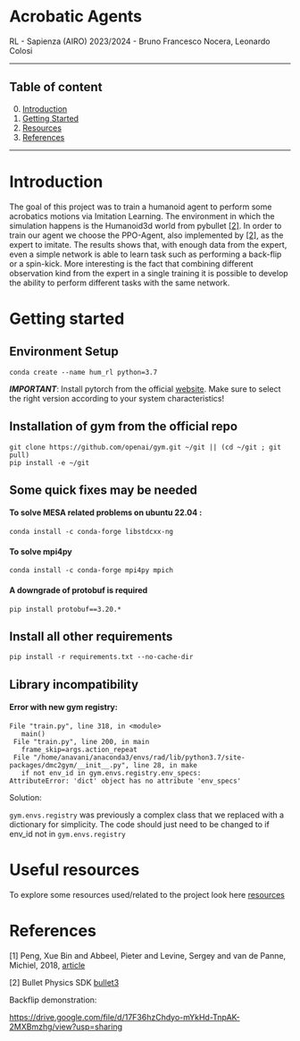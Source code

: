 # Acrobatic Agents
RL - Sapienza (AIRO) 2023/2024 -  Bruno Francesco Nocera, Leonardo Colosi

---
## Table of content
0. [Introduction](#introduction)
1. [Getting Started](#getting-started)
5. [Resources](#useful-resources)
6. [References](#references)
---

# Introduction
The goal of this project was to train a humanoid agent to perform some acrobatics motions via Imitation Learning. The environment in which the simulation happens is the Humanoid3d world from pybullet [[2]](#references). In order to train our agent we choose the PPO-Agent, also implemented by [[2]](#references), as the expert to imitate. The results shows that, with enough data from the expert, even a simple network is able to learn task such as performing a back-flip or a spin-kick. More interesting is the fact that combining different observation kind from the expert in a single training it is possible to develop the ability to perform different tasks with the same network.


# Getting started

## Environment Setup 
```code
conda create --name hum_rl python=3.7
```

***IMPORTANT***: Install pytorch from the official [website](https://pytorch.org/get-started/locally/). Make sure to select the right version according to your system characteristics!

## Installation of gym from the official repo
```code
git clone https://github.com/openai/gym.git ~/git || (cd ~/git ; git pull)
pip install -e ~/git
```


## Some quick fixes may be needed

#### To solve MESA related problems on ubuntu 22.04 : 
```code
conda install -c conda-forge libstdcxx-ng
```

#### To solve mpi4py
```code
conda install -c conda-forge mpi4py mpich
```

#### A downgrade of protobuf is required 
```code
pip install protobuf==3.20.*
```

## Install all other requirements

``` code
pip install -r requirements.txt --no-cache-dir
``` 

## Library incompatibility

#### Error with new gym registry:
```code 
File "train.py", line 318, in <module>
   main()
 File "train.py", line 200, in main
   frame_skip=args.action_repeat
 File "/home/anavani/anaconda3/envs/rad/lib/python3.7/site-packages/dmc2gym/__init__.py", line 28, in make
   if not env_id in gym.envs.registry.env_specs:
AttributeError: 'dict' object has no attribute 'env_specs'
```
Solution:

`gym.envs.registry` was previously a complex class that we replaced with a dictionary for simplicity.
The code should just need to be changed to if env_id not in `gym.envs.registry`

# Useful resources
To explore some resources used/related to the project look here [resources](resources)

# References
[1] Peng, Xue Bin and Abbeel, Pieter and Levine, Sergey and van de Panne, Michiel, 2018, [article](https://arxiv.org/pdf/1804.02717.pdf)

[2] Bullet Physics SDK  [bullet3](https://github.com/bulletphysics/bullet3.git)

Backflip demonstration:

https://drive.google.com/file/d/17F36hzChdyo-mYkHd-TnpAK-2MXBmzhg/view?usp=sharing
